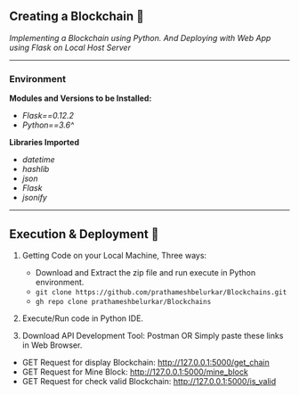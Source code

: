 ## Creating a Blockchain 🔗

_*Implementing a Blockchain using Python. And Deploying with Web App using Flask on Local Host Server*_

<hr>

### Environment

**Modules and Versions to be Installed:**

- _*Flask==0.12.2*_
- _*Python==3.6^*_

**Libraries Imported**

- _*datetime*_
- _*hashlib*_
- _*json*_
- _*Flask*_
- _*jsonify*_

<hr>

## Execution & Deployment 🌌

1. Getting Code on your Local Machine, Three ways:

   - Download and Extract the zip file and run execute in Python environment.
   - `git clone https://github.com/prathameshbelurkar/Blockchains.git`
   - `gh repo clone prathameshbelurkar/Blockchains`

2. Execute/Run code in Python IDE.

3. Download API Development Tool: Postman OR Simply paste these links in Web Browser.

- GET Request for display Blockchain: http://127.0.0.1:5000/get_chain
- GET Request for Mine Block: http://127.0.0.1:5000/mine_block
- GET Request for check valid Blockchain: http://127.0.0.1:5000/is_valid
